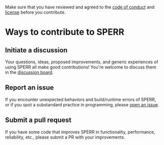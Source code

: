 Make sure that you have reviewed and agreed to the [code of conduct](https://github.com/shaomeng/SPERR/blob/main/CODE_OF_CONDUCT.md)
and [license](https://github.com/shaomeng/SPERR/blob/main/LICENSE) before you contribute.

# Ways to contribute to SPERR

## Initiate a discussion
Your questions, ideas, proposed improvements, and generic experiences of using SPERR all make good contributions! 
  You're welcome to discuss them in the [discussion board](https://github.com/shaomeng/SPERR/discussions).

## Report an issue
If you encounter unexpected behaviors and build/runtime errors of SPERR, or if you spot a substandard 
  practice in programming, please [open an issue](https://github.com/shaomeng/SPERR/issues/new).

## Submit a pull request
If you have some code that improves SPERR in functionality, performance, reliability, etc., 
  please submit a PR with your improvements. 
